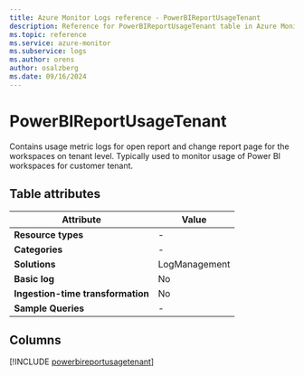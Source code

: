 ```yaml
---
title: Azure Monitor Logs reference - PowerBIReportUsageTenant
description: Reference for PowerBIReportUsageTenant table in Azure Monitor Logs.
ms.topic: reference
ms.service: azure-monitor
ms.subservice: logs
ms.author: orens
author: osalzberg
ms.date: 09/16/2024
---
```


# PowerBIReportUsageTenant

Contains usage metric logs for open report and change report page for the workspaces on tenant level. Typically used to monitor usage of Power BI workspaces for customer tenant.


## Table attributes

|Attribute|Value|
|---|---|
|**Resource types**|-|
|**Categories**|-|
|**Solutions**| LogManagement|
|**Basic log**|No|
|**Ingestion-time transformation**|No|
|**Sample Queries**|-|



## Columns
  
[!INCLUDE [powerbireportusagetenant](~/reusable-content/ce-skilling/azure/includes/azure-monitor/reference/tables/powerbireportusagetenant-include.md)]
